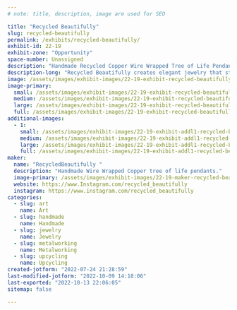 ```yaml
---
# note: title, description, image are used for SEO

title: "Recycled Beautifully"
slug: recycled-beautifully
permalink: /exhibits/recycled-beautifully/
exhibit-id: 22-19
exhibit-zone: "Opportunity"
space-number: Unassigned
description: "Handmade Recycled Copper Wire Wrapped Tree of Life Pendants"
description-long: "Recycled Beautifully creates elegant jewelry that starts as garbage. Celina Ortiz and her husband find discarded television sets and deconstruct them, removing the copper and aluminum wire in the process. With this valuable material in hand, they wrap the material around stone pendants in a tree-like design. The wire spans the width of the teardrop and oval forms, framing them with delicate branches that electrifyingly extend and wrap around the stone."
image: /assets/images/exhibit-images/22-19-exhibit-recycled-beautifully-04b5c64d-486c-4333-a2c7-a6a3a06613d3-large.jpeg
image-primary: 
  small: /assets/images/exhibit-images/22-19-exhibit-recycled-beautifully-04b5c64d-486c-4333-a2c7-a6a3a06613d3-small.jpeg
  medium: /assets/images/exhibit-images/22-19-exhibit-recycled-beautifully-04b5c64d-486c-4333-a2c7-a6a3a06613d3-medium.jpeg
  large: /assets/images/exhibit-images/22-19-exhibit-recycled-beautifully-04b5c64d-486c-4333-a2c7-a6a3a06613d3-large.jpeg
  full: /assets/images/exhibit-images/22-19-exhibit-recycled-beautifully-04b5c64d-486c-4333-a2c7-a6a3a06613d3-full.jpeg
additional-images: 
  - 1:
    small: /assets/images/exhibit-images/22-19-exhibit-addl1-recycled-beautifully-23bb4c90-b03c-4550-a3cc-7bccc376e642-small.jpeg
    medium: /assets/images/exhibit-images/22-19-exhibit-addl1-recycled-beautifully-23bb4c90-b03c-4550-a3cc-7bccc376e642-medium.jpeg
    large: /assets/images/exhibit-images/22-19-exhibit-addl1-recycled-beautifully-23bb4c90-b03c-4550-a3cc-7bccc376e642-large.jpeg
    full: /assets/images/exhibit-images/22-19-exhibit-addl1-recycled-beautifully-23bb4c90-b03c-4550-a3cc-7bccc376e642-full.jpeg
maker: 
  name: "RecycledBeautifully "
  description: "Handmade Wire Wrapped Copper tree of life pendants."
  image-primary: /assets/images/exhibit-images/22-19-maker-recycled-beautifully-86bac5dd-895a-4383-bf33-c076442ef395-medium.jpeg
  website: https://www.Instagram.com/recycled_beautifully
  instagram: https://www.instagram.com/recycled_beautifully
categories: 
  - slug: art
    name: Art
  - slug: handmade
    name: Handmade
  - slug: jewelry
    name: Jewelry
  - slug: metalworking
    name: Metalworking
  - slug: upcycling
    name: Upcycling
created-jotform: "2022-07-24 21:28:59"
last-modified-jotform: "2022-10-09 14:18:06"
last-exported: "2022-10-13 22:06:05"
sitemap: false

---
```

